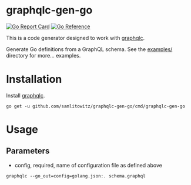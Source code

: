 # graphqlc-gen-go
[![Go Report Card](https://goreportcard.com/badge/github.com/samlitowitz/graphqlc-gen-go)](https://goreportcard.com/report/github.com/samlitowitz/graphqlc-gen-go)
[![Go Reference](https://pkg.go.dev/badge/github.com/samlitowitz/graphqlc-gen-go.svg)](https://pkg.go.dev/github.com/samlitowitz/graphqlc-gen-go)

This is a code generator designed to work with [graphqlc](https://github.com/samlitowitz/graphqlc).

Generate Go definitions from a GraphQL schema.
See the [examples/](https://github.com/samlitowitz/graphqlc-gen-relayify/tree/master/examples) directory for more... examples.

# Installation
Install [graphqlc](https://github.com/samlitowitz/graphqlc).

`go get -u github.com/samlitowitz/graphqlc-gen-go/cmd/graphqlc-gen-go`

# Usage

## Parameters
  * config, required, name of configuration file as defined above

`graphqlc --go_out=config=golang.json:. schema.graphql`
  